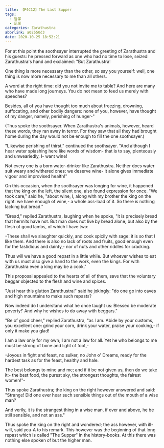 ```yaml
---
title: 【P4C12】The Last Supper
tags:
  - 哲学
  - 尼采
categories: Zarathustra
abbrlink: a02550d3
date: 2020-10-25 18:52:21
---
```

For at this point the soothsayer interrupted the greeting of Zarathustra and his guests: he pressed forward as one who had no time to lose, seized Zarathustra's hand and exclaimed: "But Zarathustra!

One thing is more necessary than the other, so say you yourself: well, one thing is now more necessary to me than all others.
<!-- more -->
A word at the right time: did you not invite me to table? And here are many who have made long journeys. You do not mean to feed us merely with speeches?

Besides, all of you have thought too much about freezing, drowning, suffocating, and other bodily dangers: none of you, however, have thought of my danger, namely, perishing of hunger-"

(Thus spoke the soothsayer. When Zarathustra's animals, however, heard these words, they ran away in terror. For they saw that all they had brought home during the day would not be enough to fill the one soothsayer.)

"Likewise perishing of thirst," continued the soothsayer. "And although I hear water splashing here like words of wisdom- that is to say, plenteously and unweariedly, I- want wine!

Not every one is a born water-drinker like Zarathustra. Neither does water suit weary and withered ones: we deserve wine- it alone gives immediate vigour and improvised health!"

On this occasion, when the soothsayer was longing for wine, it happened that the king on the left, the silent one, also found expression for once. "We took care," said he, "about wine, I, along with my brother the king on the right: we have enough of wine,- a whole ass-load of it. So there is nothing lacking but bread."

"Bread," replied Zarathustra, laughing when he spoke, "it is precisely bread that hermits have not. But man does not live by bread alone, but also by the flesh of good lambs, of which I have two:

-These shall we slaughter quickly, and cook spicily with sage: it is so that I like them. And there is also no lack of roots and fruits, good enough even for the fastidious and dainty,- nor of nuts and other riddles for cracking.

Thus will we have a good repast in a little while. But whoever wishes to eat with us must also give a hand to the work, even the kings. For with Zarathustra even a king may be a cook."

This proposal appealed to the hearts of all of them, save that the voluntary beggar objected to the flesh and wine and spices.

"Just hear this glutton Zarathustra!" said he jokingly: "do one go into caves and high mountains to make such repasts?

Now indeed do I understand what he once taught us: Blessed be moderate poverty!' And why he wishes to do away with beggars."

"Be of good cheer," replied Zarathustra, "as I am. Abide by your customs, you excellent one: grind your corn, drink your water, praise your cooking,- if only it make you glad!

I am a law only for my own; I am not a law for all. Yet he who belongs to me must be strong of bone and light of foot,-

-Joyous in fight and feast, no sulker, no John o' Dreams, ready for the hardest task as for the feast, healthy and hale.

The best belongs to mine and me; and if it be not given us, then do we take it:- the best food, the purest sky, the strongest thoughts, the fairest women!"-

Thus spoke Zarathustra; the king on the right however answered and said: "Strange! Did one ever hear such sensible things out of the mouth of a wise man?

And verily, it is the strangest thing in a wise man, if over and above, he be still sensible, and not an ass."

Thus spoke the king on the right and wondered; the ass however, with ill-will, said you-A to his remark. This however was the beginning of that long repast which is called "The Supper" in the history-books. At this there was nothing else spoken of but the higher man.
